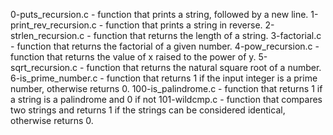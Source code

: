 0-puts_recursion.c - function that prints a string, followed by a new line.
1-print_rev_recursion.c - function that prints a string in reverse.
2-strlen_recursion.c - function that returns the length of a string.
3-factorial.c - function that returns the factorial of a given number.
4-pow_recursion.c - function that returns the value of x raised to the power of y.
5-sqrt_recursion.c - function that returns the natural square root of a number.
6-is_prime_number.c - function that returns 1 if the input integer is a prime number, otherwise returns 0.
100-is_palindrome.c - function that returns 1 if a string is a palindrome and 0 if not
101-wildcmp.c - function that compares two strings and returns 1 if the strings can be considered identical, otherwise returns 0.
